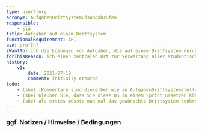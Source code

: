 ```yaml
---
type: userStory
acronym: AufgabenDrittsystemLösungabrufen
responsible:
    - jlü
title: Aufgaben auf einem Drittsystem
functionalRequirement: API
asA: profInf
iWantTo: ich die Lösungen von Aufgaben, die auf einem Drittsystem durchgeführt wurden, abrufen
forThisReason: ich einen zentralen Ort zur Verwaltung aller studentischen Lösungen habe und so eine Übersicht aller eingereichten Lösungen zur Verfügung habe
history:
    v1:
        date: 2021-07-19
        comment: initially created
todo:
    - (sbe) (Kommentare sind dieselben wie in AufgabenDrittsystemstellen)
    - (sbe) Glauben Sie, dass Sie diese US in einem Sprint umsetzen können? Leider viel zu groß und in dieser Form als US komplett unbrauchbar (ist eher ein Epic oder gar ein Theme)
    - (sbe) als erstes müsste man mal das gewünschte Drittsystem konkret machen, und dann mit einem einzigen kleinen Feature anfangen
---
```


### ggf. Notizen / Hinweise / Bedingungen

